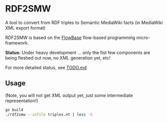 RDF2SMW
=======

A tool to convert from RDF triples to Semantic MediaWiki facts (in MediaWiki
XML export format)

RDF2SMW is based on the [FlowBase](https://github.com/flowbase/flowbase)
flow-based programming micro-framework.

**Status:** Under heavy development ... only the fist few components are being fleshed out now, no XML generation yet, etc!

For more detailed status, see [TODO.md](https://github.com/samuell/rdf2smw/blob/master/TODO.md)

Usage
-----

(Note, you will not get XML output yet, just some intermediate representation!)

```bash
go build
./rdf2smw --infile triples.nt | less -S
```
